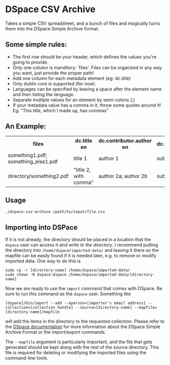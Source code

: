 DSpace CSV Archive
====================
Takes a simple CSV spreadsheet, and a bunch of files and magically turns them into the DSpace Simple Archive format. 

Some simple rules: 
-------------------
* The first row should be your header, which defines the values you're going to provide. 
* Only one column is manditory: 'files'. Files can be organized in any way you want, just provide the proper path!
* Add one column for each metadata element (eg: dc.title)
* Only dublin core is supported (for now).
* Languages can be specified by leaving a space after the element name and then listing the language.
* Separate multiple values for an element by semi-colons (;)
* If your metadata value has a comma in it, throw some quotes around it! Eg: "This title, which I made up, has commas"

An Example: 
-----------
<table>
	<tr>
		<th>files</th>
		<th>dc.title en</th>
		<th>dc.contributor.author en</th>
		<th>dc.subject</th>
		<th>dc.type</th>
	</tr>
	<tr>
		<td>something1.pdf; something_else1.pdf</td>
		<td>title 1</td>
		<td>author 1</td>
		<td>subject 1</td>
		<td>Report</td>
	</tr>
	<tr>
		<td>directory/something2.pdf</td>
		<td>"title 2, with comma"</td>
		<td>author 2a; author 2b</td>
		<td>subject 2</td>
		<td>Article</td>
	</tr>
</table>

Usage 
-----
	./dspace-csv-archive /path/to/input/file.csv

Importing into DSPace
---------------------
If it is not already, the directory should be placed in a location that the
`dspace` user can access it *and write to the directory*. I recommend putting
the directory into `/home/dspace/imported-data/` and leaving it there so the
mapfile can be easily found if it is needed later, e.g. to remove or modify
imported data. One way to do this is

    sudo cp -r [directory-name] /home/dspace/imported-data/
    sudo chown -R dspace:dspace /home/dspace/imported-data/[directory-name]

Now we are ready to use the `import` command that comes with DSpace. Be sure
to run this command as the `dspace` user. Something like

    [dspace]/bin/import --add --eperson=[importer's email address] --collection=[collection handle] --source=[directory-name] --mapfile=[directory-name]/mapfile

will add the items in the directory to the requested collection. Please refer
to the [DSpace documentation](http://www.dspace.org/1_6_0Documentation/ch08.html#N1584C)
for more information about the DSpace Simple Archive Format or the
import/export commands.

The `--mapfile` argument is particularly important, and the file that gets
generated should be kept along with the rest of the source directory. This
file is required for deleting or modifying the imported files using the
command-line tools.